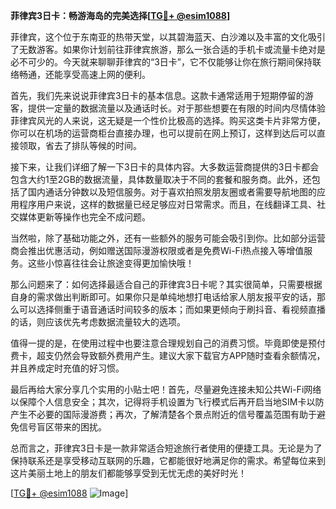 **菲律宾3日卡：畅游海岛的完美选择[[TG💪+ @esim1088](https://t.me/s/esim1088)]**

菲律宾，这个位于东南亚的热带天堂，以其碧海蓝天、白沙滩以及丰富的文化吸引了无数游客。如果你计划前往菲律宾旅游，那么一张合适的手机卡或流量卡绝对是必不可少的。今天就来聊聊菲律宾的“3日卡”，它不仅能够让你在旅行期间保持联络畅通，还能享受高速上网的便利。

首先，我们先来说说菲律宾3日卡的基本信息。这款卡通常适用于短期停留的游客，提供一定量的数据流量以及通话时长。对于那些想要在有限的时间内尽情体验菲律宾风光的人来说，这无疑是一个性价比极高的选择。购买这类卡片非常方便，你可以在机场的运营商柜台直接办理，也可以提前在网上预订，这样到达后可以直接领取，省去了排队等候的时间。

接下来，让我们详细了解一下3日卡的具体内容。大多数运营商提供的3日卡都会包含大约1至2GB的数据流量，具体数量取决于不同的套餐和服务商。此外，还包括了国内通话分钟数以及短信服务。对于喜欢拍照发朋友圈或者需要导航地图的应用程序用户来说，这样的数据量已经足够应对日常需求。而且，在线翻译工具、社交媒体更新等操作也完全不成问题。

当然啦，除了基础功能之外，还有一些额外的服务可能会吸引到你。比如部分运营商会推出优惠活动，例如赠送国际漫游权限或者是免费Wi-Fi热点接入等增值服务。这些小惊喜往往会让旅途变得更加愉快哦！

那么问题来了：如何选择最适合自己的菲律宾3日卡呢？其实很简单，只需要根据自身的需求做出判断即可。如果你只是单纯地想打电话给家人朋友报平安的话，那么可以选择侧重于语音通话时间较多的版本；而如果更倾向于刷抖音、看视频直播的话，则应该优先考虑数据流量较大的选项。

值得一提的是，在使用过程中也要注意合理规划自己的消费习惯。毕竟即使是预付费卡，超支仍然会导致额外费用产生。建议大家下载官方APP随时查看余额情况，并且养成定时充值的好习惯。

最后再给大家分享几个实用的小贴士吧！首先，尽量避免连接未知公共Wi-Fi网络以保障个人信息安全；其次，记得将手机设置为飞行模式后再开启当地SIM卡以防产生不必要的国际漫游费；再次，了解清楚各个景点附近的信号覆盖范围有助于避免信号盲区带来的困扰。

总而言之，菲律宾3日卡是一款非常适合短途旅行者使用的便捷工具。无论是为了保持联系还是享受移动互联网的乐趣，它都能很好地满足你的需求。希望每位来到这片美丽土地上的朋友们都能够享受到无忧无虑的美好时光！

[[TG💪+ @esim1088](https://t.me/s/esim1088) ![Image](https://i.postimg.cc/4NQfJmqS/Snipaste-2025-05-13-00-14-12.png)]
